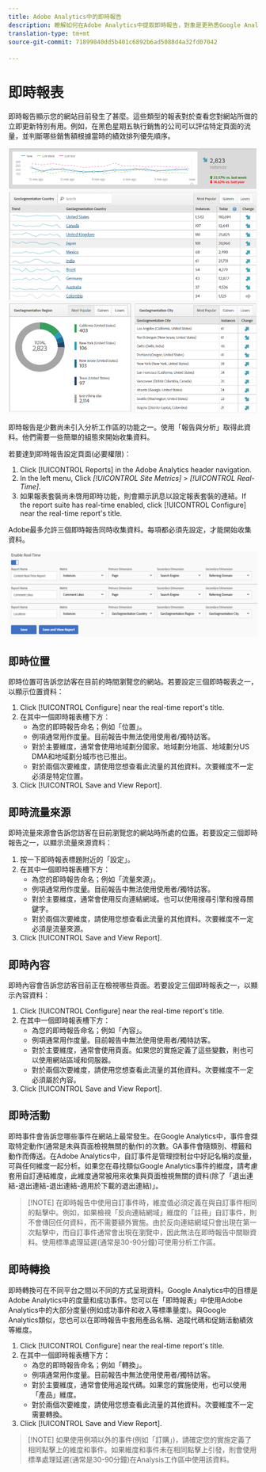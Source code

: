 ```yaml
---
title: Adobe Analytics中的即時報告
description: 瞭解如何在Adobe Analytics中提取即時報告，對象是更熟悉Google Analytics的使用者。
translation-type: tm+mt
source-git-commit: 71899840dd5b401c6892b6ad5088d4a32fd07042

---
```



# 即時報表

即時報告顯示您的網站目前發生了甚麼。這些類型的報表對於查看您對網站所做的立即更新特別有用。例如，在黑色星期五執行銷售的公司可以評估特定頁面的流量，並判斷哪些銷售額根據當時的績效排列優先順序。

![即時報表](../assets/realtime.png)

即時報告是少數尚未引入分析工作區的功能之一。使用「報告與分析」取得此資料。他們需要一些簡單的組態來開始收集資料。

若要達到即時報告設定頁面(必要權限)：

1. Click [!UICONTROL Reports] in the Adobe Analytics header navigation.
2. In the left menu, Click *[!UICONTROL Site Metrics]* &gt; *[!UICONTROL Real-Time]*.
3. 如果報表套裝尚未啓用即時功能，則會顯示訊息以設定報表套裝的連結。If the report suite has real-time enabled, click [!UICONTROL Configure] near the real-time report&#39;s title.

Adobe最多允許三個即時報告同時收集資料。每項都必須先設定，才能開始收集資料。

![即時報告設定](../assets/realtime_config.png)

## 即時位置

即時位置可告訴您訪客在目前的時間瀏覽您的網站。若要設定三個即時報表之一，以顯示位置資料：

1. Click [!UICONTROL Configure] near the real-time report&#39;s title.
2. 在其中一個即時報表槽下方：
   * 為您的即時報告命名；例如「位置」。
   * 例項通常用作度量。目前報告中無法使用使用者/獨特訪客。
   * 對於主要維度，通常會使用地域劃分國家。地域劃分地區、地域劃分US DMA和地域劃分城市也已推出。
   * 對於兩個次要維度，請使用您想查看此流量的其他資料。次要維度不一定必須是特定位置。
3. Click [!UICONTROL Save and View Report].

## 即時流量來源

即時流量來源會告訴您訪客在目前瀏覽您的網站時所處的位置。若要設定三個即時報告之一，以顯示流量來源資料：

1. 按一下即時報表標題附近的「設定」。
2. 在其中一個即時報表槽下方：
   * 為您的即時報告命名；例如「流量來源」。
   * 例項通常用作度量。目前報告中無法使用使用者/獨特訪客。
   * 對於主要維度，通常會使用反向連結網域。也可以使用搜尋引擎和搜尋關鍵字。
   * 對於兩個次要維度，請使用您想查看此流量的其他資料。次要維度不一定必須是流量來源。
3. Click [!UICONTROL Save and View Report].

## 即時內容

即時內容會告訴您訪客目前正在檢視哪些頁面。若要設定三個即時報表之一，以顯示內容資料：

1. Click [!UICONTROL Configure] near the real-time report&#39;s title.
2. 在其中一個即時報表槽下方：
   * 為您的即時報告命名；例如「內容」。
   * 例項通常用作度量。目前報告中無法使用使用者/獨特訪客。
   * 對於主要維度，通常會使用頁面。如果您的實施定義了這些變數，則也可以使用網站區域和伺服器。
   * 對於兩個次要維度，請使用您想查看此流量的其他資料。次要維度不一定必須屬於內容。
3. Click [!UICONTROL Save and View Report].

## 即時活動

即時事件會告訴您哪些事件在網站上最常發生。在Google Analytics中，事件會擷取特定動作(通常是未與頁面檢視無關的動作)的次數。GA事件會隨類別、標籤和動作而傳送。在Adobe Analytics中，自訂事件是管理控制台中好記名稱的度量，可與任何維度一起分析。如果您在尋找類似Google Analytics事件的維度，請考慮套用自訂連結維度，此維度通常被用來收集與頁面檢視無關的資料(除了「退出連結-退出連結-退出連結-適用於下載的退出連結)」。

> [!NOTE] 在即時報告中使用自訂事件時，維度值必須定義在與自訂事件相同的點擊中。例如，如果檢視「反向連結網域」維度的「註冊」自訂事件，則不會傳回任何資料，而不需要額外實施。由於反向連結網域只會出現在第一次點擊中，而自訂事件通常會出現在瀏覽中，因此無法在即時報告中關聯資料。使用標準處理延遲(通常是30-90分鐘)可使用分析工作區。

## 即時轉換

即時轉換可在不同平台之間以不同的方式呈現資料。Google Analytics中的目標是Adobe Analytics中的度量和成功事件。您可以在「即時報表」中使用Adobe Analytics中的大部分度量(例如成功事件和收入等標準量度)。與Google Analytics類似，您也可以在即時報告中套用產品名稱、追蹤代碼和促銷活動績效等維度。

1. Click [!UICONTROL Configure] near the real-time report&#39;s title.
2. 在其中一個即時報表槽下方：
   * 為您的即時報告命名；例如「轉換」。
   * 例項通常用作度量。目前報告中無法使用使用者/獨特訪客。
   * 對於主要維度，通常會使用追蹤代碼。如果您的實施使用，也可以使用「產品」維度。
   * 對於兩個次要維度，請使用您想查看此流量的其他資料。次要維度不一定需要轉換。
3. Click [!UICONTROL Save and View Report].

> [!NOTE] 如果使用例項以外的事件(例如「訂購」)，請確定您的實施定義了相同點擊上的維度和事件。如果維度和事件未在相同點擊上引發，則會使用標準處理延遲(通常是30-90分鐘)在Analysis工作區中使用該資料。
